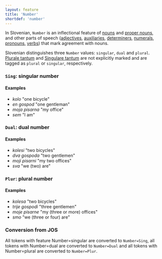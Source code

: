 ```yaml
---
layout: feature
title: 'Number'
shortdef: 'number'
---
```


In Slovenian, `Number` is an inflectional feature of [nouns](NOUN) and [proper nouns](PROPN), and other parts of speech ([adjectives](ADJ), [auxiliaries](AUX), [determiners](DET), [numerals](NUM), [pronouns](PRON), [verbs](VERB)) that mark agreement with nouns.

Slovenian distinguishes three `Number` values: `singular`, `dual` and `plural`. [Plurale tantum](u-feat/Number) and [Singulare tantum](u-feat/Number) are not explicitly marked and are tagged as `plural` or `singular`, respectively.

### `Sing`: singular number

#### Examples

* _kolo_ "one bicycle"
* _en gospod_ "one gentleman"
* _moja pisarna_ "my office"
* _sem_ "I am"

### `Dual`: dual number

#### Examples

* _kolesi_ "two bicycles"
* _dva gospoda_ "two gentlemen"
* _moji pisarni_ "my two offices"
* _sva_ "we (two) are"

### `Plur`: plural number

#### Examples

* _kolesa_ "two bicycles"
* _trije gospodi_ "three gentlemen"
* _moje pisarne_ "my (three or more) offices"
* _smo_ "we (three or four) are"

### Conversion from JOS

All tokens with feature Number=singular are converted to `Number=Sing`, all tokens with Number=dual are converted to `Number=Dual` and all tokens with Number=plural are converted to `Number=Plur`.
<!-- Interlanguage links updated Út zář 29 20:23:09 CEST 2020 -->
